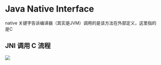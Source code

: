 Java Native Interface
===
native 关键字告诉编译器（其实是JVM）调用的是该方法在外部定义，这里指的是C

JNI 调用 C 流程
---

 ![](https://images2015.cnblogs.com/blog/690102/201607/690102-20160725102547356-2054241629.png)
